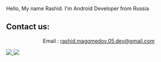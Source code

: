 Hello, My name Rashid. I'm Android Developer from Russia 

## Contact us:
<p align='center'>
   Email : <a href='rashid.magomedov.05.dev@gmail.com'>rashid.magomedov.05.dev@gmail.com</a>
</p>

<p float="left">
   <a href="https://t.me/Custom_view">
       <img src="https://img.shields.io/badge/Telegram-2CA5E0?style=for-the-badge&logo=telegram&logoColor=white"/>
   </a>
   <a href="https://www.instagram.com/ev4esem?igsh=YWNyNm1raWZxMmlv&utm_source=qr">
       <img src="https://img.shields.io/badge/Instagram-E4405F?style=for-the-badge&logo=instagram&logoColor=white"/>
   </a> 
</p>

